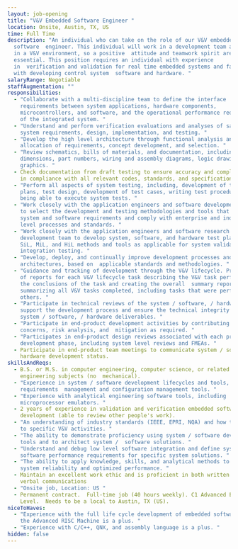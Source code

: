 ```yaml
---
layout: job-opening
title: "V&V Embedded Software Engineer "
location: Onsite, Austin, TX, US
time: Full Time
description: "An individual who can take on the role of our V&V embedded
  software  engineer. This individual will work in a development team as well as
  in a V&V environment, so a positive  attitude and teamwork spirit are
  essential. This position requires an individual with experience
  in  verification and validation for real time embedded systems and familiarity
  with developing control system  software and hardware. "
salaryRange: Negotiable
staffAugmentation: ""
responsibilities:
  - "Collaborate with a multi-discipline team to define the interface
    requirements between system applications, hardware components,
    microcontrollers, and software, and the operational performance requirements
    of the integrated system. "
  - "Understand and perform verification evaluations and analyses of safety
    system requirements, design, implementation, and testing. "
  - "Develop the high level architecture through functional analysis and
    allocation of requirements, concept development, and selection. "
  - "Review schematics, bills of materials, and documentation, including
    dimensions, part numbers, wiring and assembly diagrams, logic drawings, and
    graphics. "
  - Check documentation from draft testing to ensure accuracy and completeness
    in compliance with all relevant codes, standards, and specifications.
  - "Perform all aspects of system testing, including, development of test
    plans, test design, development of test cases, writing test procedures, and
    being able to execute system tests. "
  - "Work closely with the application engineers and software development team
    to select the development and testing methodologies and tools that meet the
    system and software requirements and comply with enterprise and industry
    level processes and standards. "
  - "Work closely with the application engineers and software research and
    development team to develop system, software, and hardware test plans. Use
    SiL, MiL, and HiL methods and tools as applicable for system validation and
    integration testing. "
  - "Develop, deploy, and continually improve development processes and
    architectures, based on  applicable standards and methodologies. "
  - "Guidance and tracking of development through the V&V lifecycle. Preparation
    of reports for each V&V lifecycle task describing the V&V task performed and
    the conclusions of the task and creating the overall  summary report
    summarizing all V&V tasks completed, including tasks that were performed by
    others. "
  - "Participate in technical reviews of the system / software, / hardware to
    support the development process and ensure the technical integrity of the
    system / software, / hardware deliverables. "
  - "Participate in end-product development activities by contributing ideas,
    concerns, risk analysis, and  mitigation as required. "
  - "Participates in end-product design reviews associated with each product
    development phase, including system level reviews and FMEAs. "
  - Participate in end-product team meetings to communicate system / software, /
    hardware development status.
skillsAndReqs:
  - B.S. or M.S. in computer engineering, computer science, or related
    engineering subjects (no  mechanical).
  - "Experience in system / software development lifecycles and tools, including
    requirements  management and configuration management tools. "
  - "Experience with analytical engineering software tools, including
    microprocessor emulators. "
  - 2 years of experience in validation and verification embedded software
    development (able to review other people's work).
  - "An understanding of industry standards (IEEE, EPRI, NQA) and how they apply
    to specific V&V activities. "
  - "The ability to demonstrate proficiency using system / software development
    tools and to architect system /  software solutions. "
  - "Understand and debug low level software integration and define system,
    software performance requirements for specific system solutions. "
  - "The ability to apply knowledge, skills, and analytical methods to ensure
    system reliability and optimized performance. "
  - Maintain an excellent work ethic and is proficient in both written and
    verbal communications
  - "Onsite job, Location: US "
  - Permanent contract.  Full-time job (40 hours weekly). C1 Advanced English
    Level.  Needs to be a local to Austin, TX (US).
niceToHaves:
  - "Experience with the full life cycle development of embedded software and
    the Advanced RISC Machine is a plus. "
  - "Experience with C/C++, QNX, and assembly language is a plus. "
hidden: false
---
```

